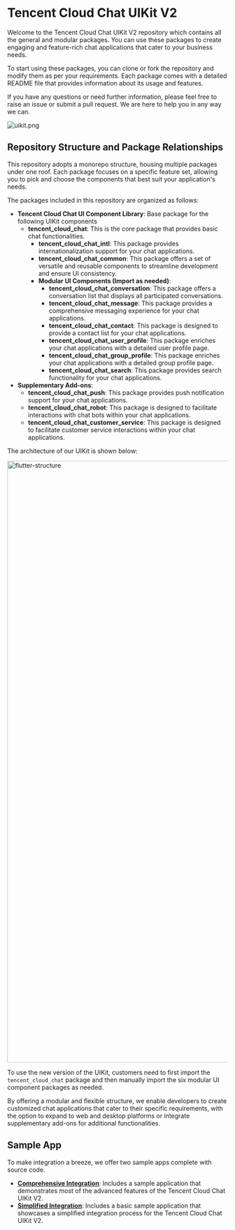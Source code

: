 # Tencent Cloud Chat UIKit V2

Welcome to the Tencent Cloud Chat UIKit V2 repository which contains all the general and modular packages. You can use these packages to create engaging and feature-rich chat applications that cater to your business needs.

To start using these packages, you can clone or fork the repository and modify them as per your requirements. Each package comes with a detailed README file that provides information about its usage and features.

If you have any questions or need further information, please feel free to raise an issue or submit a pull request. We are here to help you in any way we can.

![uikit.png](https://comm.qq.com/im/static-files/uikit.jpg)

## Repository Structure and Package Relationships

This repository adopts a monorepo structure, housing multiple packages under one roof. Each package focuses on a specific feature set, allowing you to pick and choose the components that best suit your application's needs.

The packages included in this repository are organized as follows:

- **Tencent Cloud Chat UI Component Library**: Base package for the following UIKit components
    - **tencent_cloud_chat**: This is the core package that provides basic chat functionalities.
        - **tencent_cloud_chat_intl**:  This package provides internationalization support for your chat applications.
        - **tencent_cloud_chat_common**: This package offers a set of versatile and reusable components to streamline development and ensure UI consistency.
        - **Modular UI Components (Import as needed)**:
            - **tencent_cloud_chat_conversation**: This package offers a conversation list that displays all participated conversations. 
            - **tencent_cloud_chat_message**: This package provides a comprehensive messaging experience for your chat applications.
            - **tencent_cloud_chat_contact**: This package is designed to provide a contact list for your chat applications.
            - **tencent_cloud_chat_user_profile**: This package enriches your chat applications with a detailed user profile page.
            - **tencent_cloud_chat_group_profile**: This package enriches your chat applications with a detailed group profile page.
            - **tencent_cloud_chat_search**: This package provides search functionality for your chat applications.
- **Supplementary Add-ons**:
    - **tencent_cloud_chat_push**: This package provides push notification support for your chat applications.
    - **tencent_cloud_chat_robot**: This package is designed to facilitate interactions with chat bots within your chat applications.
    - **tencent_cloud_chat_customer_service**: This package is designed to facilitate customer service interactions within your chat applications.

The architecture of our UIKit is shown below:

<img width="1373" alt="flutter-structure" src="https://github.com/user-attachments/assets/c178c853-e52f-40e9-b76b-b667c7bb39ba" />

To use the new version of the UIKit, customers need to first import the `tencent_cloud_chat` package and then manually import the six modular UI component packages as needed.

By offering a modular and flexible structure, we enable developers to create customized chat applications that cater to their specific requirements, with the option to expand to web and desktop platforms or integrate supplementary add-ons for additional functionalities.

## Sample App

To make integration a breeze, we offer two sample apps complete with source code.

- **[Comprehensive Integration](https://github.com/TencentCloud/chat-demo-flutter/tree/v2)**: Includes a sample application that demonstrates most of the advanced features of the Tencent Cloud Chat UIKit V2.
- **[Simplified Integration](https://github.com/TencentCloud/chat-uikit-flutter/tree/v2/tencent_cloud_chat/example)**: Includes a basic sample application that showcases a simplified integration process for the Tencent Cloud Chat UIKit V2.
